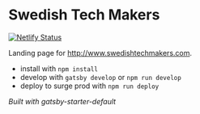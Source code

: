 # Swedish Tech Makers

[![Netlify Status](https://api.netlify.com/api/v1/badges/41187084-9014-4eea-bfba-c1177ae59065/deploy-status)](https://app.netlify.com/sites/swedishtechmakers/deploys)

Landing page for http://www.swedishtechmakers.com.

- install with `npm install`
- develop with `gatsby develop` or `npm run develop`
- deploy to surge prod with `npm run deploy`

*Built with gatsby-starter-default*
